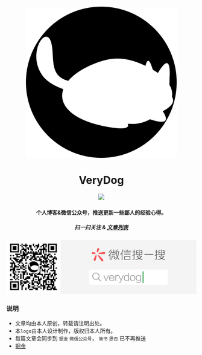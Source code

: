 <p align="center">
  <img alt="logo" src="https://raw.githubusercontent.com/Jon-Millent/blog/master/images/main/verydog.png" width="400" max-width="100%">
</p>


<h1 align="center">
VeryDog
</h1>

<p align="center">
  <a href="https://opensource.org/licenses/mit-license.php">
    <img src="https://badges.frapsoft.com/os/gpl/gpl.svg?v=103">
  </a>
</p>

<h4 align="center">
个人博客&微信公众号，推送更新一些鄙人的经验心得。 
</h4>

<h5 align="center">
扫一扫关注 & <a href="https://github.com/Jon-Millent/blog/issues">文章列表</a>
</h5>
<div align="center">
  <img src="https://raw.githubusercontent.com/Jon-Millent/blog/master/images/main/weixin.png">
</div>

### 说明
* 文章均由本人原创，转载请注明出处。
* 本`logo`由本人设计制作，版权归本人所有。
* 每篇文章会同步到 `掘金` `微信公众号`， `简书` `思否` 已不再推送
* <a href="https://juejin.im/user/5a4c4d366fb9a045055e8424">掘金</a>
